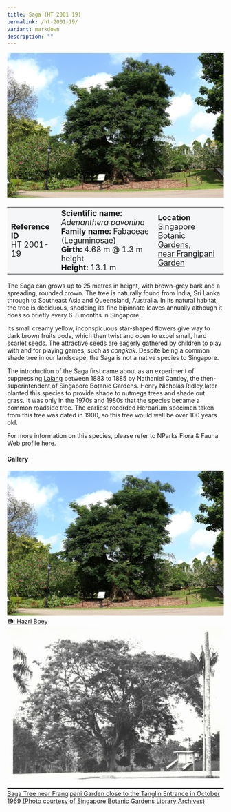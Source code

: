 ```yaml
---
title: Saga (HT 2001 19)
permalink: /ht-2001-19/
variant: markdown
description: ""
---
```

<div class="isomer-image-wrapper">
<img src="/images/Heritage_trees_photos/adepav_ht2001-19_habit.jpg"> 
</div><table style="minWidth: 100px; font-size: 18px; background: #F4F6F7">
<tbody><tr>
<td rowspan="1" colspan="1">
<strong>Reference ID</strong>
<br>HT 2001-19
</td>
<td rowspan="1" colspan="1">
<strong>Scientific name:</strong> <em>Adenanthera pavonina</em> 
<br><strong>Family name:</strong> Fabaceae (Leguminosae)
<br><strong>Girth: </strong>4.68 m @ 1.3 m height
<br><strong>Height: </strong>13.1 m
</td>
<td rowspan="1" colspan="1">
<strong>Location</strong><a href="https://www.onemap.gov.sg/?lat=1.3099299999955505&amp;lng=103.81711099999814">
<br>Singapore Botanic Gardens,<br>near Frangipani Garden</a>
</td>
</tr>
</tbody></table>
<p> The Saga can grows up to 25 metres in height, with brown-grey bark and a spreading, rounded crown. The tree is naturally found from India, Sri Lanka through to Southeast Asia and Queensland, Australia. In its natural habitat, the tree is deciduous, shedding its fine bipinnate leaves annually although it does so briefly every 6-8 months in Singapore.</p>
	
<p>Its small creamy yellow, inconspicuous star-shaped flowers give way to dark brown fruits pods, which then twist and open to expel small, hard scarlet seeds. The attractive seeds are eagerly gathered by children to play with and for playing games, such as <em>congkak</em>. Despite being a common shade tree in our landscape, the Saga is not a native species to Singapore.
	
</p><p>The introduction of the Saga first came about as an experiment of suppressing <a href="https://www.nparks.gov.sg/florafaunaweb/flora/4/3/4325">Lalang</a> between 1883 to 1885 by Nathaniel Cantley, the then-superintendent of Singapore Botanic Gardens. Henry Nicholas Ridley later planted this species to provide shade to nutmegs trees and shade out grass. It was only in the 1970s and 1980s that the species became a common roadside tree. The earliest recorded Herbarium specimen taken from this tree was dated in 1900, so this tree would well be over 100 years old.</p>
	
<p>For more information on this species, please refer to NParks Flora &amp; Fauna Web profile <a href="https://www.nparks.gov.sg/florafaunaweb/flora/2/6/2697">here</a>.</p>

<h4><b>Gallery</b></h4>
<div class="isomer-card-grid">
<a href="/images/Heritage_trees_photos/adepav_ht2001-19_habit.jpg" class="isomer-card">
<div class="isomer-card-image">
<div class="isomer-image-wrapper"><img src="/images/Heritage_trees_photos/adepav_ht2001-19_habit.jpg"></div></div>
	<div class="isomer-card-body"><div class="isomer-card-description">📷: Hazri Boey</div></div></a>

<a href="/images/Heritage_trees_photos/adepav_ht2001-19_archive.jpg" class="isomer-card">
<div class="isomer-card-image">
<div class="isomer-image-wrapper"><img src="/images/Heritage_trees_photos/adepav_ht2001-19_archive.jpg"></div></div>
	<div class="isomer-card-body"><div class="isomer-card-description">Saga Tree near Frangipani Garden close to the Tanglin Entrance in October 1969 (Photo courtesy of Singapore Botanic Gardens Library Archives)</div></div></a></div>